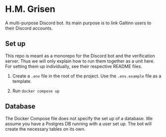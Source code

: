 # H.M. Grisen

A multi-purpose Discord bot. Its main purpose is to link Galtinn users to their Discord accounts.

## Set up

This repo is meant as a monorepo for the Discord bot and the verification server. Thus we will only explain how to run them together as a unit here. For setting them up individually, see their respective README files.

1. Create a `.env` file in the root of the project. Use the `.env.example` file as a template.

2. Run `docker compose up`

## Database

The Docker Compose file does not specify the set up of a database. We assume you have a Postgres DB running with a user set up. The bot will create the necessary tables on its own.
